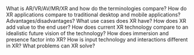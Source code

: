 What is AR/VR/AV/MR/XR and how do the terminologies compare?
How do XR applications compare to traditional desktop and mobile applications? Advantages/disadvantages?
What use cases does XR have?
How does XR add value to the end user?
How does current XR technology compare to an idealistic future vision of the technology?
How does immersion and presence factor into XR?
How is input technology and interactions different in XR?
What problems can XR solve?
